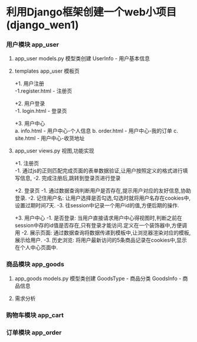 # 利用Django框架创建一个web小项目(django_wen1) <br/>


### 用户模块			app_user
1. app_user models.py 模型类创建		UserInfo - 用户基本信息

2. templates app_user 模板页

	+1. 用户注册  <br/>
		-1.register.html - 注册页

	+2. 用户登录  <br/>
		-1. login.html  - 登录页

	+3. 用户中心  
		a. info.html - 用户中心-个人信息
		b. order.html - 用户中心-我的订单
		c. site.html - 用户中心-收货地址

3. app_user views.py 视图,功能实现

	+1. 注册页  <br/>
		-1. 通过js的正则匹配完成页面的表单数据验证,让用户按照定义的格式进行填写信息,
		-2. 完成注册后,跳转到登录页进行登录

	+2. 登录页
		-1. 通过数据查询判断用户是否存在,提示用户对应的友好信息,协助登录.
		-2. 记住用户名: 让用户选择是否勾选,勾选时就将用户名存在cookies中,设置过期时间7天.
		-3. 往session中记录一个用户id的值,方便后期的操作.

	+3. 用户中心
		-1. 是否登录: 当用户直接请求用户中心得视图时,判断之前在session中存的id值是否存在,只有登录才能访问.定义在一个装饰器中,方便调用
		-2. 展示页面: 通过数据查询将数据传递到模板中,让浏览器渲染对应的模板,展示给用户.
		-3. 历史浏览: 将用户最新访问的5条商品记录在cookies中,显示在个人中心页面中.

### 商品模块			app_goods
1. app_goods models.py 模型类创建		 	GoodsType - 商品分类   GoodsInfo - 商品信息

2. 需求分析

### 购物车模块		app_cart

### 订单模块			app_order
